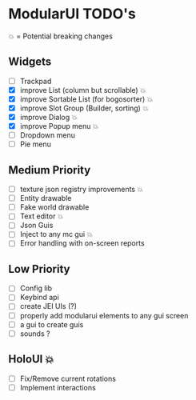 # ModularUI TODO's

:boom: = Potential breaking changes

## Widgets

* [ ]  Trackpad 
* [X]  improve List (column but scrollable) :boom:
* [X]  improve Sortable List (for bogosorter) :boom:
* [X]  improve Slot Group (Builder, sorting) :boom:
* [X]  improve Dialog :boom:
* [X]  improve Popup menu :boom:
* [ ]  Dropdown menu
* [ ]  Pie menu

## Medium Priority

- [ ]  texture json registry improvements :boom:
- [ ]  Entity drawable
- [ ]  Fake world drawable
- [ ]  Text editor :boom:
- [ ]  Json Guis
- [ ]  Inject to any mc gui :boom:
- [ ]  Error handling with on-screen reports

## Low Priority

- [ ]  Config lib
- [ ]  Keybind api
- [ ]  create JEI UIs (?)
- [ ]  properly add modularui elements to any gui screen
- [ ]  a gui to create guis
- [ ]  sounds ?

## HoloUI :boom:
- [ ] Fix/Remove current rotations
- [ ] Implement interactions
